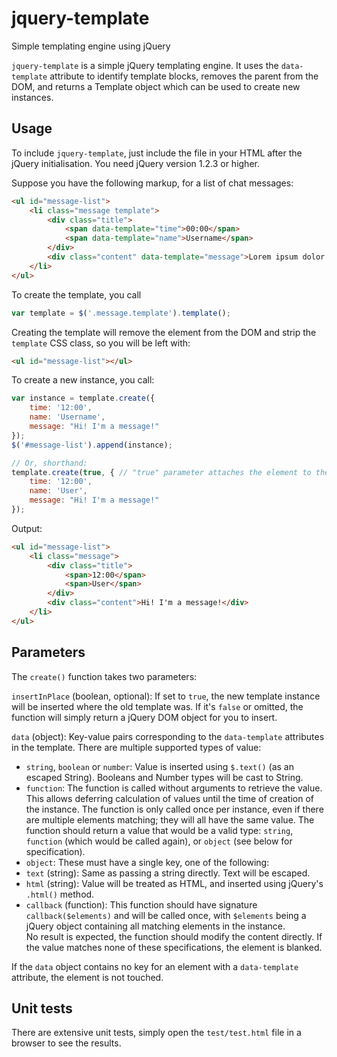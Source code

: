 # jquery-template
Simple templating engine using jQuery

`jquery-template` is a simple jQuery templating engine.
It uses the `data-template` attribute to identify template blocks, removes the parent from the DOM,
and returns a Template object which can be used to create new instances.

## Usage
To include `jquery-template`, just include the file in your HTML after the jQuery initialisation.
You need jQuery version 1.2.3 or higher.

Suppose you have the following markup, for a list of chat messages:
```html
<ul id="message-list">
    <li class="message template">
        <div class="title">
            <span data-template="time">00:00</span>
            <span data-template="name">Username</span>
        </div>
        <div class="content" data-template="message">Lorem ipsum dolor sit amet</div>
    </li>
</ul>
```
To create the template, you call
```js
var template = $('.message.template').template();
```
Creating the template will remove the element from the DOM and strip the `template` CSS class, so you will be left with:
```html
<ul id="message-list"></ul>
```
To create a new instance, you call:
```js
var instance = template.create({
    time: '12:00',
    name: 'Username',
    message: "Hi! I'm a message!"
});
$('#message-list').append(instance);

// Or, shorthand:
template.create(true, { // "true" parameter attaches the element to the template parent
    time: '12:00',
    name: 'User',
    message: "Hi! I'm a message!"
});
```
Output:
```html
<ul id="message-list">
    <li class="message">
        <div class="title">
            <span>12:00</span>
            <span>User</span>
        </div>
        <div class="content">Hi! I'm a message!</div>
    </li>
</ul>
```
## Parameters
The `create()` function takes two parameters:

`insertInPlace` (boolean, optional):
If set to `true`, the new template instance will be inserted where the old template was.
If it's `false` or omitted, the function will simply return a jQuery DOM object for you to insert.

`data` (object):
Key-value pairs corresponding to the `data-template` attributes in the template. There are multiple supported types of value:
* `string`, `boolean` or `number`: Value is inserted using `$.text()` (as an escaped String).
                                   Booleans and Number types will be cast to String.
* `function`: The function is called without arguments to retrieve the value.
        This allows deferring calculation of values until the time of creation of the instance.
        The function is only called once per instance, even if there are multiple elements matching;
        they will all have the same value. The function should return a value that would be a valid type:
        `string`, `function` (which would be called again), or `object` (see below for specification).
* `object`: These must have a single key, one of the following:
 * `text` (string): Same as passing a string directly. Text will be escaped.
 * `html` (string): Value will be treated as HTML, and inserted using jQuery's `.html()` method.
 * `callback` (function): This function should have signature `callback($elements)` and will be called
                once, with `$elements` being a jQuery object containing all matching elements in the instance.<br />
                No result is expected, the function should modify the content directly.
If the value matches none of these specifications, the element is blanked.

If the `data` object contains no key for an element with a `data-template` attribute, the element is not touched.

## Unit tests
There are extensive unit tests, simply open the `test/test.html` file in a browser to see the results.